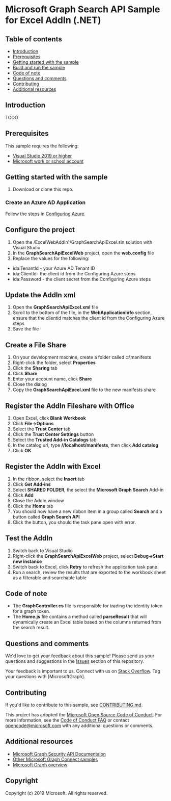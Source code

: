 # Microsoft Graph Search API Sample for Excel AddIn (.NET)

## Table of contents

* [Introduction](#introduction)
* [Prerequisites](#prerequisites)
* [Getting started with the sample](#getting-started-with-the-sample)
* [Build and run the sample](#build-and-run-the-sample)
* [Code of note](#code-of-note)
* [Questions and comments](#questions-and-comments)
* [Contributing](#contributing)
* [Additional resources](#additional-resources)

## Introduction

TODO

## Prerequisites

This sample requires the following:  

  * [Visual Studio 2019 or higher](https://www.visualstudio.com/en-us/downloads) 
  * [Microsoft work or school account](https://www.outlook.com) 

## Getting started with the sample

 1. Download or clone this repo.

 ### Create an Azure AD Application

Follow the steps in [Configuring Azure](./ConfigureAzure.md).

## Configure the project

1.  Open the /ExcelWebAddIn1/GraphSearchApiExcel.sln solution with Visual Studio
2.  In the **GraphSearchApiExcelWeb** project, open the **web.config** file
3.  Replace the values for the following:

- ida:TenantId - your Azure AD Tenant ID
- ida:ClientId- the client id from the Configuring Azure steps
- ida:Password - the client secret from the Configuring Azure steps

## Update the AddIn xml

1.  Open the **GraphSearchApiExcel.xml** file
2.  Scroll to the bottom of the file, in the **WebApplicationInfo** section, ensure that the clientid matches the client id from the Configuring Azure steps
3.  Save the file

## Create a File Share

1.  On your development machine, create a folder called c:\manifests
2.  Right-click the folder, select **Properties**
3.  Click the **Sharing** tab
4.  Click **Share**
5.  Enter your account name, click **Share**
6.  Close the dialog
7.  Copy the **GraphSearchApiExcel.xml** file to the new manifests share

## Register the AddIn Fileshare with Office

1.  Open Excel, click **Blank Workbook**
2.  Click **File->Options**
3.  Select the **Trust Center** tab
4.  Click the **Trust Center Settings** button
5.  Select the **Trusted Add-in Catalogs** tab
6.  In the catalog url, type **//localhost/manifests**, then click **Add catalog**
7.  Click **OK**

## Register the AddIn with Excel

1.  In the ribbon, select the **Insert** tab
2.  Click **Get Add-ins**
3.  Select **SHARED FOLDER**, the select the **Microsoft Graph Search** Add-in
4.  Click **Add**
6.  Close the AddIn window
7.  Click the **Home** tab
8.  You should now have a new ribbon item in a group called **Search** and a button called **Graph Search API**
8.  Click the button, you should the task pane open with error.

## Test the AddIn

1.  Switch back to Visual Studio
2.  Right-click the **GraphSearchApiExcelWeb** project, select **Debug->Start new instance**
3.  Switch back to Excel, click **Retry** to refresh the application task pane.
4.  Run a search, review the results that are exported to the workbook sheet as a filterable and searchable table

## Code of note

- The **GraphController.cs** file is responsible for trading the identity token for a graph token.
-  The **Home.js** file contains a method called **parseResult** that will dynamically create an Excel table based on the columns returned from the search result.

## Questions and comments

We'd love to get your feedback about this sample! 
Please send us your questions and suggestions in the [Issues](https://github.com/microsoftgraph/aspnet-connect-rest-sample/issues) section of this repository.

Your feedback is important to us. Connect with us on [Stack Overflow](https://stackoverflow.com/questions/tagged/microsoftgraph).
Tag your questions with [MicrosoftGraph].

## Contributing ##

If you'd like to contribute to this sample, see [CONTRIBUTING.md](CONTRIBUTING.md).

This project has adopted the [Microsoft Open Source Code of Conduct](https://opensource.microsoft.com/codeofconduct/). 
For more information, see the [Code of Conduct FAQ](https://opensource.microsoft.com/codeofconduct/faq/) or contact [opencode@microsoft.com](mailto:opencode@microsoft.com) with any additional questions or comments.

## Additional resources

- [Microsoft Graph Security API Documentaion](https://aka.ms/graphsecuritydocs)
- [Other Microsoft Graph Connect samples](https://github.com/MicrosoftGraph?utf8=%E2%9C%93&query=-Connect)
- [Microsoft Graph overview](https://graph.microsoft.io)

## Copyright
Copyright (c) 2019 Microsoft. All rights reserved.
